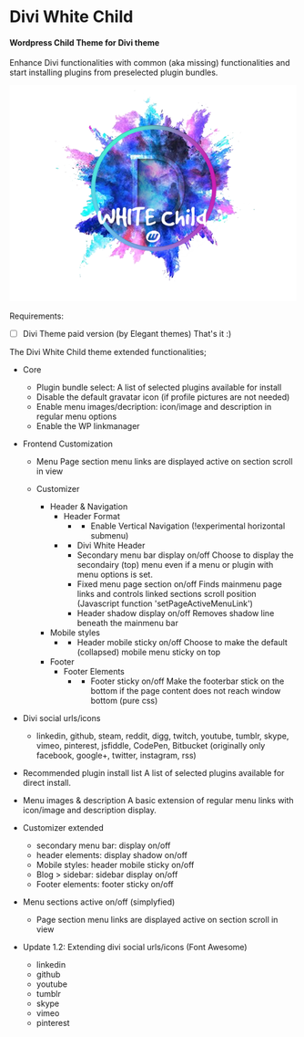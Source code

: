 
# Divi White Child

#### Wordpress Child Theme for Divi theme

Enhance Divi functionalities with common (aka missing) functionalities and start installing plugins from preselected plugin bundles.

![Divi White Child](https://github.com/webbouwer/Divi-White/blob/master/preview.png)


Requirements:
- [ ] Divi Theme paid version (by Elegant themes)
That's it :)

The Divi White Child theme extended functionalities;

  - Core
    - Plugin bundle select: A list of selected plugins available for install
    - Disable the default gravatar icon (if profile pictures are not needed)
    - Enable menu images/decription: icon/image and description in regular menu options
    - Enable the WP linkmanager

  - Frontend Customization
    - Menu
      Page section menu links are displayed active on section scroll in view

    - Customizer
      - Header & Navigation
        - Header Format
          - + Enable Vertical Navigation (!experimental horizontal submenu)
        - + Divi White Header        
          - Secondary menu bar display on/off
            Choose to display the secondairy (top) menu even if a menu or plugin with menu options is set.
          - Fixed menu page section on/off
            Finds mainmenu page links and controls linked sections scroll position (Javascript function 'setPageActiveMenuLink')
          - Header shadow display on/off
            Removes shadow line beneath the mainmenu bar
      - Mobile styles
        - + Header mobile sticky on/off
          Choose to make the default (collapsed) mobile menu sticky on top
      - Footer
        - Footer Elements
          - + Footer sticky on/off
            Make the footerbar stick on the bottom if the page content does not reach window bottom (pure css)

   - Divi social urls/icons

     - linkedin, github, steam, reddit, digg, twitch, youtube, tumblr, skype, vimeo, pinterest, jsfiddle, CodePen, Bitbucket (originally only facebook, google+, twitter, instagram, rss)

 - Recommended plugin install list
   A list of selected plugins available for direct install.
 - Menu images & description
   A basic extension of regular menu links with icon/image and description display.
 - Customizer extended
   - secondary menu bar: display on/off
   - header elements: display shadow on/off
   - Mobile styles: header mobile sticky on/off
   - Blog > sidebar: sidebar display on/off
   - Footer elements: footer sticky on/off
 - Menu sections active on/off (simplyfied)
   - Page section menu links are displayed active on section scroll in view

 - Update 1.2: Extending divi social urls/icons (Font Awesome)
    - linkedin
    - github
    - youtube
    - tumblr
    - skype
    - vimeo
    - pinterest
